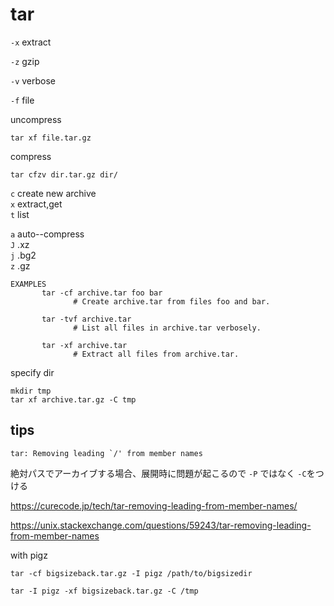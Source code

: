 # tar


`-x`  extract

`-z` gzip

`-v` verbose

`-f` file


uncompress

```
tar xf file.tar.gz
```

compress

```
tar cfzv dir.tar.gz dir/
```



`c` create new archive   
`x` extract,get  
`t` list  


`a` auto--compress  
`J` .xz  
`j` .bg2  
`z` .gz  


```
EXAMPLES
       tar -cf archive.tar foo bar
              # Create archive.tar from files foo and bar.

       tar -tvf archive.tar
              # List all files in archive.tar verbosely.

       tar -xf archive.tar
              # Extract all files from archive.tar.
```


specify dir
```
mkdir tmp
tar xf archive.tar.gz -C tmp
```


tips
--



```
tar: Removing leading `/' from member names
```

絶対パスでアーカイブする場合、展開時に問題が起こるので `-P` ではなく `-C`をつける 


https://curecode.jp/tech/tar-removing-leading-from-member-names/

https://unix.stackexchange.com/questions/59243/tar-removing-leading-from-member-names



with pigz

```
tar -cf bigsizeback.tar.gz -I pigz /path/to/bigsizedir
```
```
tar -I pigz -xf bigsizeback.tar.gz -C /tmp
```

